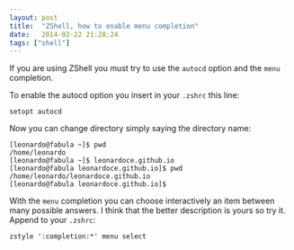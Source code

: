 ```yaml
---
layout: post
title:  "ZShell, how to enable menu completion"
date:   2014-02-22 21:28:24
tags: ["shell"]
---
```


If you are using ZShell you must try to use the `autocd` option and
the `menu` completion.

<!--more-->

To enable the autocd option you insert in your `.zshrc` this line:

```console console %}
setopt autocd
```

Now you can change directory simply saying the directory name:

```console console %}
[leonardo@fabula ~]$ pwd
/home/leonardo
[leonardo@fabula ~]$ leonardoce.github.io
[leonardo@fabula leonardoce.github.io]$ pwd
/home/leonardo/leonardoce.github.io
[leonardo@fabula leonardoce.github.io]$
```

With the `menu` completion you can choose interactively an item
between many possible answers. I think that the better description is
yours so try it. Append to your `.zshrc`:

```console console %}
zstyle ':completion:*' menu select
```

